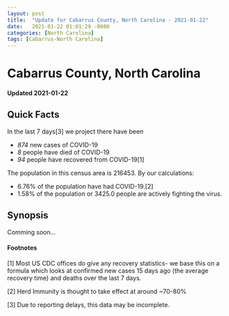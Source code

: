 ```yaml
---
layout: post
title:  "Update for Cabarrus County, North Carolina - 2021-01-22"
date:   2021-01-22 01:01:29 -0600
categories: [North Carolina]
tags: [Cabarrus-North Carolina]
---
```


# Cabarrus County, North Carolina
#### Updated 2021-01-22

## Quick Facts

In the last 7 days[3] we project there have been
- *874* new cases of COVID-19
- *8* people have died of COVID-19
- *94* people have recovered from COVID-19[1]

The population in this census area is 216453. By our calculations:
- 6.76% of the population have had COVID-19.[2]
- 1.58% of the population or 3425.0 people are actively fighting the virus.

## Synopsis

Comming soon...


#### Footnotes

[1] Most US CDC offices do give any recovery statistics- we base this on a formula which looks at confirmed new cases
15 days ago (the average recovery time) and deaths over the last 7 days.

[2] Herd Immunity is thought to take effect at around ~70-80%

[3] Due to reporting delays, this data may be incomplete.
 
    